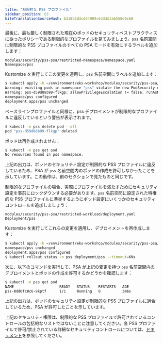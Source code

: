 ```yaml
---
title: "制限的な PSS プロファイル"
sidebar_position: 63
kiteTranslationSourceHash: b318b5d3cd34989c6d33d2a6558d0c68
---
```


最後に、最も厳しく制限された現在のポッドのセキュリティベストプラクティスに従ったポリシーである制限的なプロファイルを見てみましょう。`pss` 名前空間に制限的な PSS プロファイルのすべての PSA モードを有効にするラベルを追加します：

```kustomization
modules/security/pss-psa/restricted-namespace/namespace.yaml
Namespace/pss
```

Kustomize を実行してこの変更を適用し、`pss` 名前空間にラベルを追加します：

```bash
$ kubectl apply -k ~/environment/eks-workshop/modules/security/pss-psa/restricted-namespace
Warning: existing pods in namespace "pss" violate the new PodSecurity enforce level "restricted:latest"
Warning: pss-d59d88b99-flkgp: allowPrivilegeEscalation != false, runAsNonRoot != true, seccompProfile
namespace/pss configured
deployment.apps/pss unchanged
```

ベースラインプロファイルと同様に、pss デプロイメントが制限的なプロファイルに違反しているという警告が表示されます。

```bash
$ kubectl -n pss delete pod --all
pod "pss-d59d88b99-flkgp" deleted
```

ポッドは再作成されません：

```bash hook=no-pods
$ kubectl -n pss get pod
No resources found in pss namespace.
```

上記の出力は、ポッドのセキュリティ設定が制限的な PSS プロファイルに違反しているため、PSA が `pss` 名前空間内のポッドの作成を許可しなかったことを示しています。この動作は、前のセクションで見たものと同じです。

制限的なプロファイルの場合、実際にプロファイルを満たすためにセキュリティ設定を事前にロックダウンする必要があります。`pss` 名前空間に設定された特権的な PSS プロファイルに準拠するようにポッド設定にいくつかのセキュリティコントロールを追加しましょう：

```kustomization
modules/security/pss-psa/restricted-workload/deployment.yaml
Deployment/pss
```

Kustomize を実行してこれらの変更を適用し、デプロイメントを再作成します：

```bash
$ kubectl apply -k ~/environment/eks-workshop/modules/security/pss-psa/restricted-workload
namespace/pss unchanged
deployment.apps/pss configured
$ kubectl rollout status -n pss deployment/pss --timeout=60s
```

次に、以下のコマンドを実行して、PSA が上記の変更を持つ `pss` 名前空間内のデプロイメントとポッドの作成を許可するかどうかを確認します：

```bash
$ kubectl -n pss get pod
NAME                     READY   STATUS    RESTARTS   AGE
pss-8dd6fc8c6-9kptf      1/1     Running   0          3m6s
```

上記の出力は、ポッドのセキュリティ設定が制限的な PSS プロファイルに適合しているため、PSA が許可したことを示しています。

上記のセキュリティ権限は、制限的な PSS プロファイルで許可されているコントロールの包括的なリストではないことに注意してください。各 PSS プロファイルで許可/禁止されている詳細なセキュリティコントロールについては、[ドキュメント](https://kubernetes.io/docs/concepts/security/pod-security-standards/#restricted)を参照してください。
